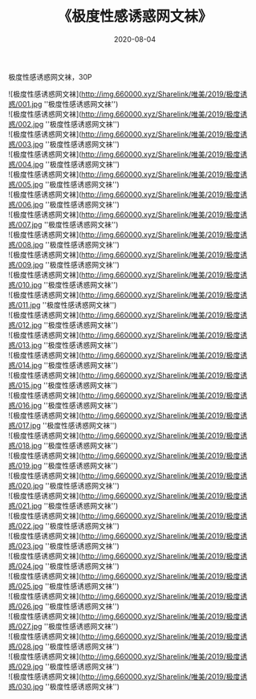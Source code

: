 ﻿---
layout: post
title:  《极度性感诱惑网文袜》
date:   2020-08-04
img: http://img.660000.xyz/Sharelink/唯美/2019/极度诱惑/000.jpg
categories: [美女, 性感, 泳衣]
---

极度性感诱惑网文袜，30P

![极度性感诱惑网文袜](http://img.660000.xyz/Sharelink/唯美/2019/极度诱惑/001.jpg ''极度性感诱惑网文袜'') <br>
![极度性感诱惑网文袜](http://img.660000.xyz/Sharelink/唯美/2019/极度诱惑/002.jpg ''极度性感诱惑网文袜'') <br>
![极度性感诱惑网文袜](http://img.660000.xyz/Sharelink/唯美/2019/极度诱惑/003.jpg ''极度性感诱惑网文袜'') <br>
![极度性感诱惑网文袜](http://img.660000.xyz/Sharelink/唯美/2019/极度诱惑/004.jpg ''极度性感诱惑网文袜'') <br>
![极度性感诱惑网文袜](http://img.660000.xyz/Sharelink/唯美/2019/极度诱惑/005.jpg ''极度性感诱惑网文袜'') <br>
![极度性感诱惑网文袜](http://img.660000.xyz/Sharelink/唯美/2019/极度诱惑/006.jpg ''极度性感诱惑网文袜'') <br>
![极度性感诱惑网文袜](http://img.660000.xyz/Sharelink/唯美/2019/极度诱惑/007.jpg ''极度性感诱惑网文袜'') <br>
![极度性感诱惑网文袜](http://img.660000.xyz/Sharelink/唯美/2019/极度诱惑/008.jpg ''极度性感诱惑网文袜'') <br>
![极度性感诱惑网文袜](http://img.660000.xyz/Sharelink/唯美/2019/极度诱惑/009.jpg ''极度性感诱惑网文袜'') <br>
![极度性感诱惑网文袜](http://img.660000.xyz/Sharelink/唯美/2019/极度诱惑/010.jpg ''极度性感诱惑网文袜'') <br>
![极度性感诱惑网文袜](http://img.660000.xyz/Sharelink/唯美/2019/极度诱惑/011.jpg ''极度性感诱惑网文袜'') <br>
![极度性感诱惑网文袜](http://img.660000.xyz/Sharelink/唯美/2019/极度诱惑/012.jpg ''极度性感诱惑网文袜'') <br>
![极度性感诱惑网文袜](http://img.660000.xyz/Sharelink/唯美/2019/极度诱惑/013.jpg ''极度性感诱惑网文袜'') <br>
![极度性感诱惑网文袜](http://img.660000.xyz/Sharelink/唯美/2019/极度诱惑/014.jpg ''极度性感诱惑网文袜'') <br>
![极度性感诱惑网文袜](http://img.660000.xyz/Sharelink/唯美/2019/极度诱惑/015.jpg ''极度性感诱惑网文袜'') <br>
![极度性感诱惑网文袜](http://img.660000.xyz/Sharelink/唯美/2019/极度诱惑/016.jpg ''极度性感诱惑网文袜'') <br>
![极度性感诱惑网文袜](http://img.660000.xyz/Sharelink/唯美/2019/极度诱惑/017.jpg ''极度性感诱惑网文袜'') <br>
![极度性感诱惑网文袜](http://img.660000.xyz/Sharelink/唯美/2019/极度诱惑/018.jpg ''极度性感诱惑网文袜'') <br>
![极度性感诱惑网文袜](http://img.660000.xyz/Sharelink/唯美/2019/极度诱惑/019.jpg ''极度性感诱惑网文袜'') <br>
![极度性感诱惑网文袜](http://img.660000.xyz/Sharelink/唯美/2019/极度诱惑/020.jpg ''极度性感诱惑网文袜'') <br>
![极度性感诱惑网文袜](http://img.660000.xyz/Sharelink/唯美/2019/极度诱惑/021.jpg ''极度性感诱惑网文袜'') <br>
![极度性感诱惑网文袜](http://img.660000.xyz/Sharelink/唯美/2019/极度诱惑/022.jpg ''极度性感诱惑网文袜'') <br>
![极度性感诱惑网文袜](http://img.660000.xyz/Sharelink/唯美/2019/极度诱惑/023.jpg ''极度性感诱惑网文袜'') <br>
![极度性感诱惑网文袜](http://img.660000.xyz/Sharelink/唯美/2019/极度诱惑/024.jpg ''极度性感诱惑网文袜'') <br>
![极度性感诱惑网文袜](http://img.660000.xyz/Sharelink/唯美/2019/极度诱惑/025.jpg ''极度性感诱惑网文袜'') <br>
![极度性感诱惑网文袜](http://img.660000.xyz/Sharelink/唯美/2019/极度诱惑/026.jpg ''极度性感诱惑网文袜'') <br>
![极度性感诱惑网文袜](http://img.660000.xyz/Sharelink/唯美/2019/极度诱惑/027.jpg ''极度性感诱惑网文袜'') <br>
![极度性感诱惑网文袜](http://img.660000.xyz/Sharelink/唯美/2019/极度诱惑/028.jpg ''极度性感诱惑网文袜'') <br>
![极度性感诱惑网文袜](http://img.660000.xyz/Sharelink/唯美/2019/极度诱惑/029.jpg ''极度性感诱惑网文袜'') <br>
![极度性感诱惑网文袜](http://img.660000.xyz/Sharelink/唯美/2019/极度诱惑/030.jpg ''极度性感诱惑网文袜'') <br>

